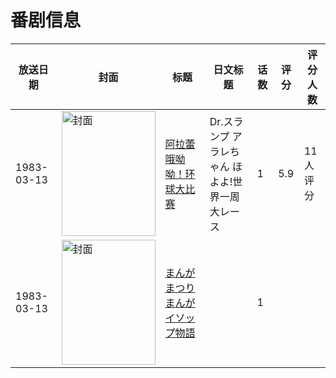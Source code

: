 # 番剧信息

|放送日期|封面|标题|日文标题|话数|评分|评分人数|
|---|---|---|---|---|---|---|
|1983-03-13|<img src="//lain.bgm.tv/pic/cover/c/09/3c/82719_l26e6.jpg" alt="封面" style="width:150px;height:200px;object-fit:cover;">|[阿拉蕾 哦呦呦！环球大比赛](https://bangumi.tv/subject/82719)|Dr.スランプ アラレちゃん ほよよ!世界一周大レース|1|5.9|11人评分|
|1983-03-13|<img src="//lain.bgm.tv/pic/cover/c/1c/30/218028_SZDMM.jpg" alt="封面" style="width:150px;height:200px;object-fit:cover;">|[まんがまつり まんがイソップ物語](https://bangumi.tv/subject/218028)||1|||
